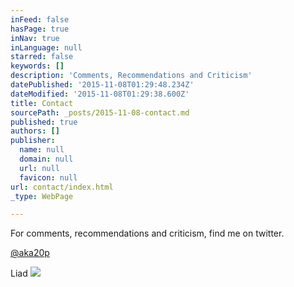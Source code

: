 ```yaml
---
inFeed: false
hasPage: true
inNav: true
inLanguage: null
starred: false
keywords: []
description: 'Comments, Recommendations and Criticism'
datePublished: '2015-11-08T01:29:48.234Z'
dateModified: '2015-11-08T01:29:38.600Z'
title: Contact
sourcePath: _posts/2015-11-08-contact.md
published: true
authors: []
publisher:
  name: null
  domain: null
  url: null
  favicon: null
url: contact/index.html
_type: WebPage

---
```

For comments, recommendations and criticism, find me on twitter.

[@aka20p][0]

Liad
![](https://the-grid-user-content.s3-us-west-2.amazonaws.com/ecbe0770-bd9c-475d-ae32-f85942622c55.png)

[0]: http://twitter.com/aka20p